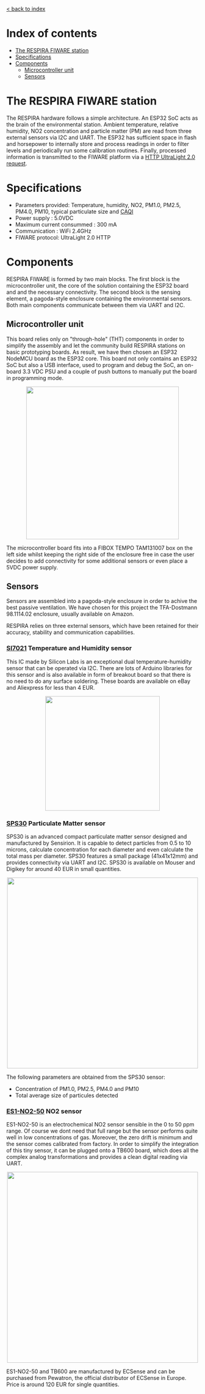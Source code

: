 [< back to index](../../README.md)

# Index of contents

- [The RESPIRA FIWARE station](#the-respira-fiware-station)
- [Specifications](#specifications)
- [Components](#components)
  - [Microcontroller unit](#microcontroller-unit)
  - [Sensors](#sensors)

# The RESPIRA FIWARE station

The RESPIRA hardware follows a simple architecture. An ESP32 SoC acts as the brain of the environmental station. Ambient temperature, relative humidity, NO2 concentration and particle matter (PM) are read from three external sensors via I2C and UART. The ESP32 has sufficient space in flash and horsepower to internally store and process readings in order to filter levels and periodically run some calibration routines. Finally, processed information is transmitted to the FIWARE platform via a [HTTP UltraLight 2.0 request](https://fiware-iotagent-ul.readthedocs.io/en/latest/usermanual/index.html).

# Specifications

- Parameters provided: Temperature, humidity, NO2, PM1.0, PM2.5, PM4.0, PM10, typical particulate size and [CAQI](https://en.wikipedia.org/wiki/Air_quality_index#CAQI)
- Power supply : 5.0VDC
- Maximum current consummed : 300 mA
- Communication : WiFi 2.4GHz
- FIWARE protocol: UltraLight 2.0 HTTP

# Components

RESPIRA FIWARE is formed by two main blocks. The first block is the microcontroller unit, the core of the solution containing the ESP32 board and and the necessary connectivity. The second block is the sensing element, a pagoda-style enclosure containing the environmental sensors. Both main components communicate between them via UART and I2C.

## Microcontroller unit

This board relies only on "through-hole" (THT) components in order to simplify the assembly and let the community build RESPIRA stations on basic prototyping boards. As result, we have then chosen an ESP32 NodeMCU board as the ESP32 core. This board not only contains an ESP32 SoC but also a USB interface, used to program and debug the SoC, an on-board 3.3 VDC PSU and a couple of push buttons to manually put the board in programming mode.

<p align="center">
<img width="400" src="http://www.panstamp.org/pictures/NODEMCU-ESP32-01.png">
</p>

The microcontroller board fits into a FIBOX TEMPO TAM131007 box on the left side whilst keeping the right side of the enclosure free in case the user decides to add connectivity for some additional sensors or even place a 5VDC power supply.

## Sensors

Sensors are assembled into a pagoda-style enclosure in order to achive the best passive ventilation. We have chosen for this project the TFA-Dostmann 98.1114.02 enclosure, usually available on Amazon.

RESPIRA relies on three external sensors, which have been retained for their accuracy, stability and communication capabilities.

### [SI7021](https://www.silabs.com/documents/public/data-sheets/Si7021-A20.pdf) Temperature and Humidity sensor

This IC made by Silicon Labs is an exceptional dual temperature-humidity sensor that can be operated via I2C. There are lots of Arduino libraries for this sensor and is also available in form of breakout board so that there is no need to do any surface soldering. These boards are available on eBay and Aliexpress for less than 4 EUR.

<p align="center">
<img width="300" src="http://www.panstamp.org/pictures/si7021.png">
</p>

### [SPS30](https://www.sensirion.com/en/environmental-sensors/particulate-matter-sensors-pm25/) Particulate Matter sensor

SPS30 is an advanced compact particulate matter sensor designed and manufactured by Sensirion. It is capable to detect particles from 0.5 to 10 microns, calculate concentration for each diameter and even calculate the total mass per diameter. SPS30 features a small package (41x41x12mm) and provides connectivity via UART and I2C. SPS30 is available on Mouser and Digikey for around 40 EUR in small quantities.

<p align="center">
<img width="500" src="http://www.panstamp.org/pictures/SPS30.jpg">
</p>

The following parameters are obtained from the SPS30 sensor:

- Concentration of PM1.0, PM2.5, PM4.0 and PM10
- Total average size of particules detected

### [ES1-NO2-50](http://pmo0ec072.pic33.websiteonline.cn/upload/ES1-NO2-50_20171212.pdf) NO2 sensor

ES1-NO2-50 is an electrochemical NO2 sensor sensible in the 0 to 50 ppm range. Of course we dont need that full range but the sensor performs quite well in low concentrations of gas. Moreover, the zero drift is minimum and the sensor comes calibrated from factory. In order to simplify the integration of this tiny sensor, it can be plugged onto a TB600 board, which does all the complex analog transformations and provides a clean digital reading via UART.

<p align="center">
<img width="500" src="http://www.panstamp.org/pictures/tb600.png">
</p>

ES1-NO2-50 and TB600 are manufactured by ECSense and can be purchased from Pewatron, the official distributor of ECSense in Europe. Price is around 120 EUR for single quantities.

